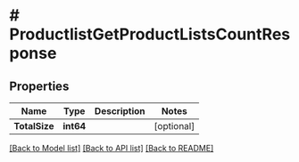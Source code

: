 # # ProductlistGetProductListsCountResponse


## Properties 


Name | Type | Description | Notes
------------ | ------------- | ------------- | -------------
**TotalSize**| **int64** |   | [optional]


[[Back to Model list]](../../README.md#models) [[Back to API list]](../../README.md#endpoints) [[Back to README]](../../README.md)

